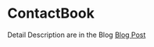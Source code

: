 # ContactBook

Detail Description are in the Blog [Blog Post](https://medium.com/@04017711721_iot/contact-book-app-your-personal-contact-management-app-df4267a22021)
